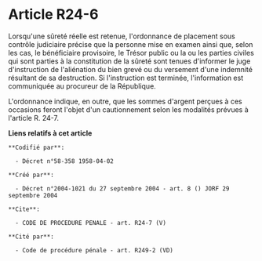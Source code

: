 # Article R24-6

Lorsqu'une sûreté réelle est retenue, l'ordonnance de placement sous contrôle judiciaire précise que la personne mise en
examen ainsi que, selon les cas, le bénéficiaire provisoire, le Trésor public ou la ou les parties civiles qui sont parties à
la constitution de la sûreté sont tenues d'informer le juge d'instruction de l'aliénation du bien grevé ou du versement d'une
indemnité résultant de sa destruction. Si l'instruction est terminée, l'information est communiquée au procureur de la
République.

L'ordonnance indique, en outre, que les sommes d'argent perçues à ces occasions feront l'objet d'un cautionnement selon les
modalités prévues à l'article R. 24-7.

**Liens relatifs à cet article**

	**Codifié par**:

	  - Décret n°58-358 1958-04-02

	**Créé par**:

	  - Décret n°2004-1021 du 27 septembre 2004 - art. 8 () JORF 29 septembre 2004

	**Cite**:

	  - CODE DE PROCEDURE PENALE - art. R24-7 (V)

	**Cité par**:

	  - Code de procédure pénale - art. R249-2 (VD)
